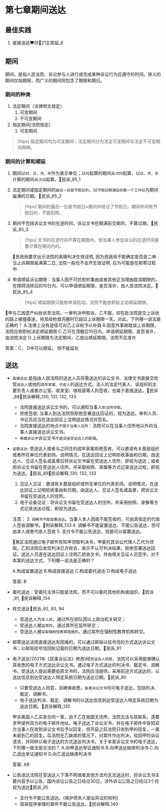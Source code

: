 # 第七章期间送达

## 最佳实践


1. 直接送达❤️🟨🚪21主观延_8



## 期间

期间，是指人民法院、诉讼参与人进行或完成某种诉讼行为应遵守的时间。狭义的期间仅指期限，而广义的期间则包含了期限和期日。

### 期间的种类

1. 法定期间（法律明文规定）
    1. 可变期间
    2. 不可变期间
2. 指定期间(法院指定)
    1. 可变期间

> [!tips]
> 指定期间均为可变期间；法定期间分为法定可变期间与法定不可变期间两种。

### 期间的计算和顺延

1. 期间以`时、日、月、年`作为表示单位；以`时`起算的期间从`次时`起算，以`日、月、年`计算的期间从`次日`起算。🚪民诉_85_1

2. 法定期间或指定期间的`最后一日是节假日的`，以`节假日期满后的第一个工作日`为期间届满的日期。🚪民诉_85_2

    > [!tips]
    > 期间的最后一日是节假日≠期间中经过了节假日。期间中间有节假日的，不能扣除。

3. 期间不包括诉讼文书的在途时间，诉讼文书在期满前交邮的，不算过期。🚪民诉_85_3

    > [!tips]
    > 文书的在途时间不算在期限内，但当事人参加诉讼的在途时间是要计算在期间内的。

    🍐民政局要求出示法院的离婚判决生效证明, 因为民政局不能确定是否是二审. 当上诉期限届满第二日, 法院一般也不会开生效证明, 应为可能是在邮寄过程中.

4. 申请顺延诉讼期限：当事人因不可抗拒的事由或者其他正当理由耽误期限的，在障碍消除后的10日内，可以申请顺延期限，是否准许，由人民法院决定。🚪民诉_85_4

    > [!tips]
    > 顺延期限只能依申请启动，法院不能依职权主动顺延期限。


🍐甲与乙因遗产纠纷诉至法院，一审判决甲胜诉。乙不服，却在赴法院提交上诉状的路上被撞昏迷，待其经抢救苏醒时已超过上诉期限一天。对此，下列哪一说法是正确的？
A.法律上没有途径可对乙上诉权予以补救
B.因意外事故耽误上诉期限，法院应依职权决定顺延期限
C.乙可在清醒后10日内，申请顺延期限，是否准许，由法院决定
D.上诉期限为法定期间，乙提出顺延期限，法院不应准许

答案：C， D中可以顺延， 但不能延长

## 送达

- `直接送达`:是指由人民法院的送达人员将需送达的诉讼文书、法律文书直接交给受`送达人`或他的`成年家属、代收人`的送达方式。法人的法定代表人、该组织的主要负责人或者办公室、收发室、值班室等人的签收，也属于直接送达。🚪民诉_88🚪民诉解释_130, 131, 132, 133
    
    - 法院直接送达诉讼文书的，可以通知当事人`到法院领取`。
    - 拒绝签收: 当事人到达法院但拒绝签署送达回证的，视为送达。审判人员、书记员应当在送达回证上注明送达情况并签名。
    - 法院直接送达的地点`不限于当事人住所`：法院可以在当事人住所地以外向当事人直接送达诉讼文书。
    - `离婚诉讼中`诉讼文书`不能交给受送达人的配偶`。

- `留置送达`: 受送达人或者与之同住的成年家属拒绝签收，可以邀请有关基层组织或者所在单位代表到场，说明情况，在送达回证上记明拒收事由和日期，由送达人、见证人签名或盖章后将诉讼文书留在受送达人住所，即视为送达；或者把诉讼文书留在受送达人住所，并采取拍照、录像等方式记录送达过程，即视为送达。🚪民诉_89🚪民诉解释_130, 132, 133

    1. 见证人见证：邀请有关基层组织或所在单位的代表到场，说明情况，在送达回证上记明拒收事由和日期，由送达人、见证人签名或盖章，把诉讼文书留在受送达人的住所。
    2. 电子设备见证：将诉讼文书留在受送达人的住所，并采用拍照、录像等方式记录送达过程，即视为送达。

    注意：
    3. `调解书不能留置送达`。当事人本人因故不能签收的，可由其指定的代收人签收调解书。🚪刑诉解释_133
    4. 调解书不能留置送达、不能公告送达，但可由本人或者代收人签收
    5. 支付令不能公告送达，但是可以留置送达。


    🍐某区法院通过电子邮件告知甲领取判决书，甲委托其诉讼代理人乙代为领取。乙到法院后发现判决已方败诉，表示不认可判决结果，拒绝签署送达回证。送达人员遂在送达回证上注明乙拒收文书，并由相关见证人员签字。对于本案的送达方式，下列哪一说法是正确的？

    A.构成留置送达
    B.构成直接送达
    C.构成委托送达
    D.构成电子送达

    答案: B

- 委托送达：受委托主体只能是法院，而不可以委托其他机构或组织。🚪民诉_91, 🚪民诉解释_134

- 转交送达🚪民诉_92, 93, 94
    - 受送达人为`军人的`，通过所在部队团以上政治机关转交；
    - 受送达人被`监禁的`，通过其所在监所转交；
    - 受送达人被`采取强制性教育措施的`，通过其所在强制性教育机构转交。

- 邮寄送达法院直接送达有困难的，可以通过邮局以挂号信的方式送达诉讼文书；以邮局挂号信回执记载的日期为送达日期。🚪民诉_91

- 电子送达(2021年《民事诉讼法》修改)经`受送达人同意`，法院可以采用能够确认其收悉的电子方式送达诉讼文书。通过电子方式送达的判决书、裁定书、调解书，受送达人提出需要纸质文书的，法院应当提供。采用前述方式送达的，以送达信息到达受送达人特定系统日期为送达日期。🚪民诉_90
    - 只要受送达人同意，且确保收悉，`各类诉讼文书`均可电子送达，包括判决、裁定、调解书。
    - 电子送达判决、裁定、调解书的以送达信息到达受送达人特定系统日期为送达日期。🚪民诉解释_135


    甲诉美国人乙买卖合同一案，由于乙在我国无住所，法院无法与其联系，遂要求甲提供双方的电子邮件地址，电子送达了诉讼文书，并在电子邮件中告知双方当事人在收到诉讼文书后予以回复，但开庭之前法院只收到甲的回复，一直未收到乙的回复。后法院在乙缺席的情况下，对案件作出判决，驳回甲的诉讼请求，并同样以电子送达的方式送达判决书。关于本案诉讼文书的电子送达，下列哪一做法是合法的？
    A.向甲送达举证通知书
    B.向甲送达缺席判决书
    C.向乙送达举证通知书
    D.向乙送达缺席判决书

    答案: AB

- 公告送达法院在受送达人下落不明或者其他方法均无法送达时，将诉讼文书主要内容予以公告，国内诉讼公告之日经过30日，涉外诉讼公告之日经过3个月视为送达🚪民诉_95
    - 支付令不能公告送达。(保护债务人提出异议的权利)
    - 简易程序审理的案件不能公告送达。🚪民诉解释_140




